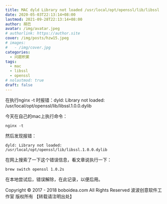 ```yaml
---
title: MAC dyld Library not loaded /usr/local/opt/openssl/lib/libssl
date: 2020-05-03T22:13:14+08:00
lastmod: 2021-09-28T22:13:14+08:00
author: 胡巴
avatar: /img/avatar.jpeg
# authorlink: https://author.site
cover: /img/posts/hzw15.jpeg
# images:
#   - /img/cover.jpg
categories:
  - 问题积累
tags:
  - mac
  - libssl
  - openssl
# nolastmod: true
draft: false
---
```


在执行nginx -t 时报错：dyld: Library not loaded: /usr/local/opt/openssl/lib/libssl.1.0.0.dylib

<!--more-->

今天在自己的mac上执行命令：
```
nginx -t
```
然后发现报错：
```
dyld: Library not loaded: /usr/local/opt/openssl/lib/libssl.1.0.0.dylib
```
在网上搜索了一下这个错误信息，看文章说执行一下：
```
brew switch openssl 1.0.2s
```
在本地尝试后，错误解除，在此记录，以便后用。

<!--declare-declare-->

Copyright &copy; 2017 - 2018 boboidea.com All Rights Reserved 波波创意软件工作室 版权所有 【转载请注明出处】
